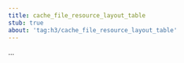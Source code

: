 ```yaml
---
title: cache_file_resource_layout_table
stub: true
about: 'tag:h3/cache_file_resource_layout_table'
---
```

...
